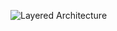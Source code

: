 ![Layered Architecture](https://4.bp.blogspot.com/-pWUFlbiZUAI/Vx1XdepeCLI/AAAAAAAAAV4/unTNxfFZwUkiBHWFAMP29qfLzYRoKNOYwCLcB/s1600/layer.png)

